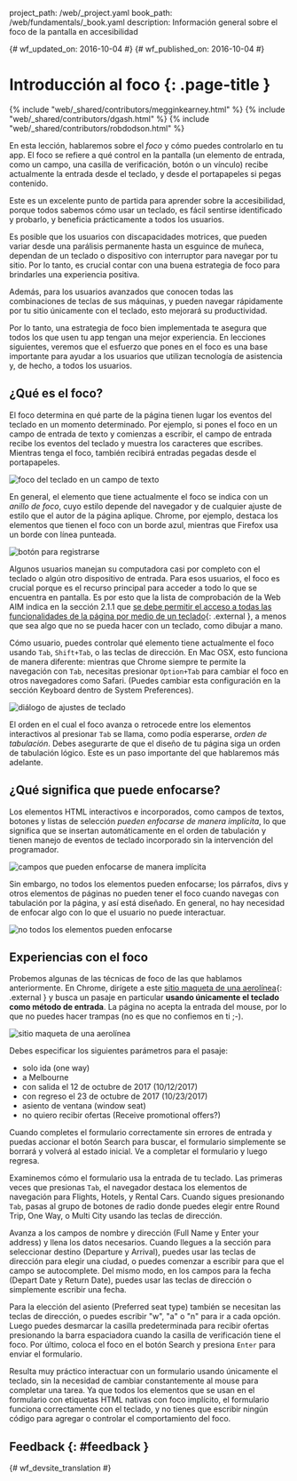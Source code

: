 project_path: /web/_project.yaml book_path: /web/fundamentals/_book.yaml description: Información general sobre el foco de la pantalla en accesibilidad

{# wf_updated_on: 2016-10-04 #} {# wf_published_on: 2016-10-04 #}

# Introducción al foco {: .page-title }

{% include "web/_shared/contributors/megginkearney.html" %} {% include "web/_shared/contributors/dgash.html" %} {% include "web/_shared/contributors/robdodson.html" %}

En esta lección, hablaremos sobre el *foco* y cómo puedes controlarlo en tu app. El foco se refiere a qué control en la pantalla (un elemento de entrada, como un campo, una casilla de verificación, botón o un vínculo) recibe actualmente la entrada desde el teclado, y desde el portapapeles si pegas contenido.

Este es un excelente punto de partida para aprender sobre la accesibilidad, porque todos sabemos cómo usar un teclado, es fácil sentirse identificado y probarlo, y beneficia prácticamente a todos los usuarios.

Es posible que los usuarios con discapacidades motrices, que pueden variar desde una parálisis permanente hasta un esguince de muñeca, dependan de un teclado o dispositivo con interruptor para navegar por tu sitio. Por lo tanto, es crucial contar con una buena estrategia de foco para brindarles una experiencia positiva.

Además, para los usuarios avanzados que conocen todas las combinaciones de teclas de sus máquinas, y pueden navegar rápidamente por tu sitio únicamente con el teclado, esto mejorará su productividad.

Por lo tanto, una estrategia de foco bien implementada te asegura que todos los que usen tu app tengan una mejor experiencia. En lecciones siguientes, veremos que el esfuerzo que pones en el foco es una base importante para ayudar a los usuarios que utilizan tecnología de asistencia y, de hecho, a todos los usuarios.

## ¿Qué es el foco?

El foco determina en qué parte de la página tienen lugar los eventos del teclado en un momento determinado. Por ejemplo, si pones el foco en un campo de entrada de texto y comienzas a escribir, el campo de entrada recibe los eventos del teclado y muestra los caracteres que escribes. Mientras tenga el foco, también recibirá entradas pegadas desde el portapapeles.

![foco del teclado en un campo de texto](imgs/keyboard-focus.png)

En general, el elemento que tiene actualmente el foco se indica con un *anillo de foco*, cuyo estilo depende del navegador y de cualquier ajuste de estilo que el autor de la página aplique. Chrome, por ejemplo, destaca los elementos que tienen el foco con un borde azul, mientras que Firefox usa un borde con línea punteada.

![botón para registrarse](imgs/sign-up.png)

Algunos usuarios manejan su computadora casi por completo con el teclado o algún otro dispositivo de entrada. Para esos usuarios, el foco es crucial porque es el recurso principal para acceder a todo lo que se encuentra en pantalla. Es por esto que la lista de comprobación de la Web AIM indica en la sección 2.1.1 que [se debe permitir el acceso a todas las funcionalidades de la página por medio de un teclado](http://webaim.org/standards/wcag/checklist#sc2.1.1){: .external }, a menos que sea algo que no se pueda hacer con un teclado, como dibujar a mano.

Cómo usuario, puedes controlar qué elemento tiene actualmente el foco usando `Tab`, `Shift+Tab`, o las teclas de dirección. En Mac OSX, esto funciona de manera diferente: mientras que Chrome siempre te permite la navegación con `Tab`, necesitas presionar `Option+Tab` para cambiar el foco en otros navegadores como Safari. (Puedes cambiar esta configuración en la sección Keyboard dentro de System Preferences).

![diálogo de ajustes de teclado](imgs/system-prefs2.png)

El orden en el cual el foco avanza o retrocede entre los elementos interactivos al presionar `Tab` se llama, como podía esperarse, *orden de tabulación*. Debes asegurarte de que el diseño de tu página siga un orden de tabulación lógico. Este es un paso importante del que hablaremos más adelante.

## ¿Qué significa que puede enfocarse?

Los elementos HTML interactivos e incorporados, como campos de textos, botones y listas de selección *pueden enfocarse de manera implícita*, lo que significa que se insertan automáticamente en el orden de tabulación y tienen manejo de eventos de teclado incorporado sin la intervención del programador.

![campos que pueden enfocarse de manera implícita](imgs/implicitly-focused.png)

Sin embargo, no todos los elementos pueden enfocarse; los párrafos, divs y otros elementos de páginas no pueden tener el foco cuando navegas con tabulación por la página, y así está diseñado. En general, no hay necesidad de enfocar algo con lo que el usuario no puede interactuar.

![no todos los elementos pueden enfocarse](imgs/not-all-elements.png)

## Experiencias con el foco

Probemos algunas de las técnicas de foco de las que hablamos anteriormente. En Chrome, dirígete a este [sitio maqueta de una aerolínea](http://udacity.github.io/ud891/lesson2-focus/01-basic-form/){: .external } y busca un pasaje en particular **usando únicamente el teclado como método de entrada**. La página no acepta la entrada del mouse, por lo que no puedes hacer trampas (no es que no confiemos en ti ;-).

![sitio maqueta de una aerolínea](imgs/airlinesite2.png)

Debes especificar los siguientes parámetros para el pasaje:

- solo ida (one way)
- a Melbourne
- con salida el 12 de octubre de 2017 (10/12/2017)
- con regreso el 23 de octubre de 2017 (10/23/2017)
- asiento de ventana (window seat)
- no quiero recibir ofertas (Receive promotional offers?)

Cuando completes el formulario correctamente sin errores de entrada y puedas accionar el botón Search para buscar, el formulario simplemente se borrará y volverá al estado inicial. Ve a completar el formulario y luego regresa.

Examinemos cómo el formulario usa la entrada de tu teclado. Las primeras veces que presionas `Tab`, el navegador destaca los elementos de navegación para Flights, Hotels, y Rental Cars. Cuando sigues presionando `Tab`, pasas al grupo de botones de radio donde puedes elegir entre Round Trip, One Way, o Multi City usando las teclas de dirección.

Avanza a los campos de nombre y dirección (Full Name y Enter your address) y llena los datos necesarios. Cuando llegues a la sección para seleccionar destino (Departure y Arrival), puedes usar las teclas de dirección para elegir una ciudad, o puedes comenzar a escribir para que el campo se autocomplete. Del mismo modo, en los campos para la fecha (Depart Date y Return Date), puedes usar las teclas de dirección o simplemente escribir una fecha.

Para la elección del asiento (Preferred seat type) también se necesitan las teclas de dirección, o puedes escribir "w", "a" o "n" para ir a cada opción. Luego puedes desmarcar la casilla predeterminada para recibir ofertas presionando la barra espaciadora cuando la casilla de verificación tiene el foco. Por último, coloca el foco en el botón Search y presiona `Enter` para enviar el formulario.

Resulta muy práctico interactuar con un formulario usando únicamente el teclado, sin la necesidad de cambiar constantemente al mouse para completar una tarea. Ya que todos los elementos que se usan en el formulario con etiquetas HTML nativas con foco implícito, el formulario funciona correctamente con el teclado, y no tienes que escribir ningún código para agregar o controlar el comportamiento del foco.

## Feedback {: #feedback }

{# wf_devsite_translation #}